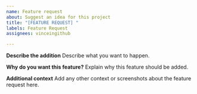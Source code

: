 ```yaml
---
name: Feature request
about: Suggest an idea for this project
title: "[FEATURE REQUEST] "
labels: Feature Request
assignees: vinceingithub

---
```


**Describe the addition**
Describe what you want to happen.

**Why do you want this feature?**
Explain why this feature should be added.

**Additional context**
Add any other context or screenshots about the feature request here.
